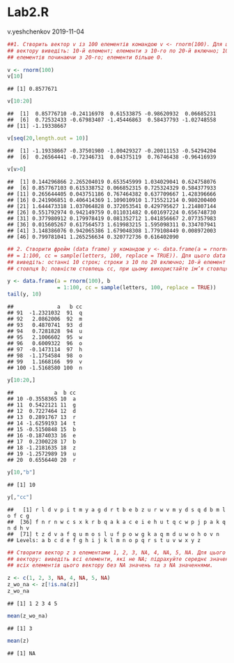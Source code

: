 Lab2.R
================
v.yeshchenkov
2019-11-04

``` r
##1. Створить вектор v із 100 елементів командою v <- rnorm(100). Для цього
## вектору виведіть: 10-й елемент; елементи з 10-го по 20-й включно; 10
## елементів починаючи з 20-го; елементи більше 0.

v <- rnorm(100)
v[10]
```

    ## [1] 0.8577671

``` r
v[10:20]
```

    ##  [1]  0.85776710 -0.24116978  0.61533875 -0.98620932  0.06685231
    ##  [6]  0.72532433 -0.67983407 -1.45446863  0.58437793 -1.02748558
    ## [11] -1.19338667

``` r
v[seq(20,length.out = 10)]
```

    ##  [1] -1.19338667 -0.37501980 -1.00429327 -0.20011153 -0.54294204
    ##  [6]  0.26564441 -0.72346731  0.04375119  0.76746438 -0.96416939

``` r
v[v>0]
```

    ##  [1] 0.144296866 2.265204019 0.653545999 1.034029041 0.624758076
    ##  [6] 0.857767103 0.615338752 0.066852315 0.725324329 0.584377933
    ## [11] 0.265644405 0.043751186 0.767464382 0.637709667 1.428396666
    ## [16] 0.241906851 0.406414369 1.109010910 1.715521214 0.980200400
    ## [21] 1.644473318 1.037064828 0.372053541 0.429795627 1.214807144
    ## [26] 0.551792974 0.942149759 0.011031482 0.601697224 0.656748730
    ## [31] 0.377980912 0.179978419 0.081352712 1.041856667 2.077357983
    ## [36] 0.015605267 0.617564573 1.619983215 1.595098311 0.334707941
    ## [41] 3.148386076 0.942065386 1.679048308 1.779108449 0.008972003
    ## [46] 0.799781041 1.265256634 0.320772736 0.616402090

``` r
## 2. Створити фрейм (data frame) y командою y <- data.frame(a = rnorm(100), b
## = 1:100, cc = sample(letters, 100, replace = TRUE)). Для цього data frame
## виведіть: останні 10 строк; строки з 10 по 20 включно; 10-й елемент
## стовпця b; повністю стовпець cc, при цьому використайте ім’я стовпця.

y <- data.frame(a = rnorm(100), b
                = 1:100, cc = sample(letters, 100, replace = TRUE))
tail(y, 10)
```

    ##              a   b cc
    ## 91  -1.2321032  91  q
    ## 92   2.0862006  92  m
    ## 93   0.4870741  93  d
    ## 94   0.7281828  94  u
    ## 95   2.1006602  95  w
    ## 96   0.6009322  96  o
    ## 97  -0.1473114  97  h
    ## 98  -1.1754584  98  o
    ## 99   1.1668166  99  v
    ## 100 -1.5168580 100  n

``` r
y[10:20,]
```

    ##             a  b cc
    ## 10 -0.3558365 10  a
    ## 11  0.5422121 11  g
    ## 12  0.7227464 12  d
    ## 13  0.2891767 13  r
    ## 14 -1.6259193 14  t
    ## 15 -0.5150848 15  b
    ## 16 -0.1874033 16  e
    ## 17  0.2300228 17  b
    ## 18 -1.2181635 18  z
    ## 19 -1.2572989 19  u
    ## 20  0.6556440 20  r

``` r
y[10,"b"]
```

    ## [1] 10

``` r
y[,"cc"]
```

    ##   [1] r l d v p i t m y a g d r t b e b z u r w v m y d s q d b m l o f c g
    ##  [36] f n r n w c s x k r b q a k a c e i e h u t q c w p j p a k q n d h v
    ##  [71] t z d v a f q u m o s l u f p o w g k a q m d u w o h o v n
    ## Levels: a b c d e f g h i j k l m n o p q r s t u v w x y z

``` r
## Створити вектор z з елементами 1, 2, 3, NA, 4, NA, 5, NA. Для цього
## вектору: виведіть всі елементи, які не NA; підрахуйте середнє значення
## всіх елементів цього вектору без NA значень та з NA значеннями.

z <- c(1, 2, 3, NA, 4, NA, 5, NA)
z_wo_na <- z[!is.na(z)]
z_wo_na
```

    ## [1] 1 2 3 4 5

``` r
mean(z_wo_na)
```

    ## [1] 3

``` r
mean(z)
```

    ## [1] NA
